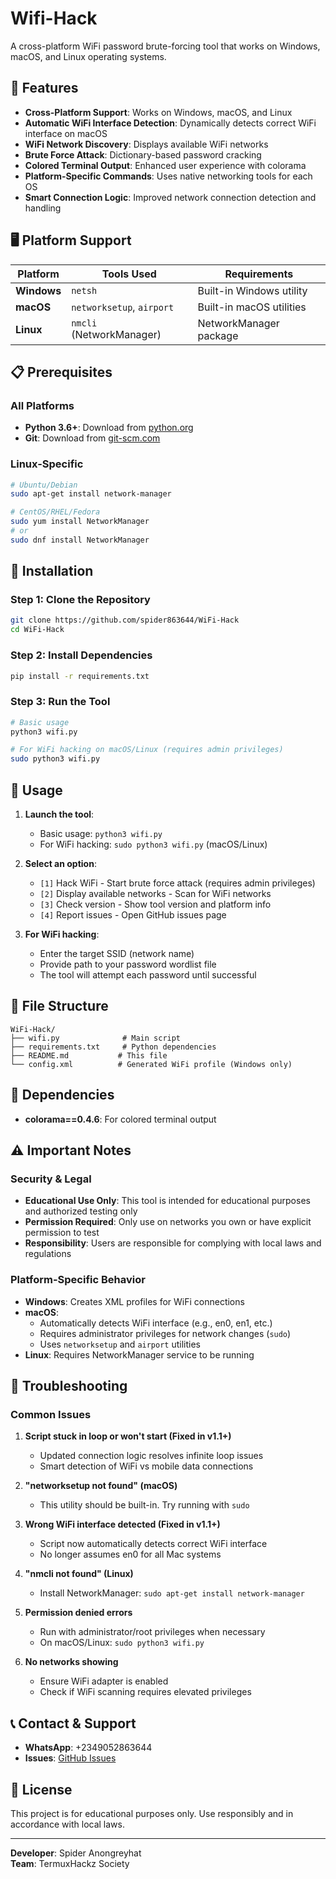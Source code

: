 # Wifi-Hack

A cross-platform WiFi password brute-forcing tool that works on Windows, macOS, and Linux operating systems.

## 🌟 Features

- **Cross-Platform Support**: Works on Windows, macOS, and Linux
- **Automatic WiFi Interface Detection**: Dynamically detects correct WiFi interface on macOS
- **WiFi Network Discovery**: Displays available WiFi networks
- **Brute Force Attack**: Dictionary-based password cracking
- **Colored Terminal Output**: Enhanced user experience with colorama
- **Platform-Specific Commands**: Uses native networking tools for each OS
- **Smart Connection Logic**: Improved network connection detection and handling

## 🖥️ Platform Support

| Platform | Tools Used | Requirements |
|----------|------------|--------------|
| **Windows** | `netsh` | Built-in Windows utility |
| **macOS** | `networksetup`, `airport` | Built-in macOS utilities |
| **Linux** | `nmcli` (NetworkManager) | NetworkManager package |

## 📋 Prerequisites

### All Platforms
- **Python 3.6+**: Download from [python.org](https://www.python.org/downloads/)
- **Git**: Download from [git-scm.com](https://git-scm.com/downloads)

### Linux-Specific
```bash
# Ubuntu/Debian
sudo apt-get install network-manager

# CentOS/RHEL/Fedora
sudo yum install NetworkManager
# or
sudo dnf install NetworkManager
```

## 🚀 Installation

### Step 1: Clone the Repository
```bash
git clone https://github.com/spider863644/WiFi-Hack
cd WiFi-Hack
```

### Step 2: Install Dependencies
```bash
pip install -r requirements.txt
```

### Step 3: Run the Tool
```bash
# Basic usage
python3 wifi.py

# For WiFi hacking on macOS/Linux (requires admin privileges)
sudo python3 wifi.py
```

## 📖 Usage

1. **Launch the tool**: 
   - Basic usage: `python3 wifi.py`
   - For WiFi hacking: `sudo python3 wifi.py` (macOS/Linux)
2. **Select an option**:
   - `[1]` Hack WiFi - Start brute force attack (requires admin privileges)
   - `[2]` Display available networks - Scan for WiFi networks
   - `[3]` Check version - Show tool version and platform info
   - `[4]` Report issues - Open GitHub issues page

3. **For WiFi hacking**:
   - Enter the target SSID (network name)
   - Provide path to your password wordlist file
   - The tool will attempt each password until successful

## 📁 File Structure

```
WiFi-Hack/
├── wifi.py              # Main script
├── requirements.txt     # Python dependencies
├── README.md           # This file
└── config.xml          # Generated WiFi profile (Windows only)
```

## 🔧 Dependencies

- **colorama==0.4.6**: For colored terminal output

## ⚠️ Important Notes

### Security & Legal
- **Educational Use Only**: This tool is intended for educational purposes and authorized testing only
- **Permission Required**: Only use on networks you own or have explicit permission to test
- **Responsibility**: Users are responsible for complying with local laws and regulations

### Platform-Specific Behavior
- **Windows**: Creates XML profiles for WiFi connections
- **macOS**: 
  - Automatically detects WiFi interface (e.g., en0, en1, etc.)
  - Requires administrator privileges for network changes (`sudo`)
  - Uses `networksetup` and `airport` utilities
- **Linux**: Requires NetworkManager service to be running

## 🐛 Troubleshooting

### Common Issues

1. **Script stuck in loop or won't start (Fixed in v1.1+)**
   - Updated connection logic resolves infinite loop issues
   - Smart detection of WiFi vs mobile data connections

2. **"networksetup not found" (macOS)**
   - This utility should be built-in. Try running with `sudo`

3. **Wrong WiFi interface detected (Fixed in v1.1+)**
   - Script now automatically detects correct WiFi interface
   - No longer assumes en0 for all Mac systems

4. **"nmcli not found" (Linux)**
   - Install NetworkManager: `sudo apt-get install network-manager`

5. **Permission denied errors**
   - Run with administrator/root privileges when necessary
   - On macOS/Linux: `sudo python3 wifi.py`

6. **No networks showing**
   - Ensure WiFi adapter is enabled
   - Check if WiFi scanning requires elevated privileges

## 📞 Contact & Support

- **WhatsApp**: +2349052863644
- **Issues**: [GitHub Issues](https://github.com/spider863644/Wifi-Hack/issues)

## 📄 License

This project is for educational purposes only. Use responsibly and in accordance with local laws.

---

**Developer**: Spider Anongreyhat  
**Team**: TermuxHackz Society
